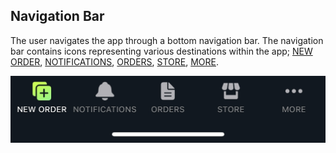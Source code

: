 ## Navigation Bar

The user navigates the app through a bottom navigation bar. The navigation bar contains icons representing various destinations within the app; [NEW ORDER](./new-order.md), [NOTIFICATIONS](./notifications.md), [ORDERS](./orders.md), [STORE](./store/store.md), [MORE](./more/more.md).

![Navigation bar](../images/screenshots/navigation-bar/01.jpg?raw=true "Navigation-bar")


